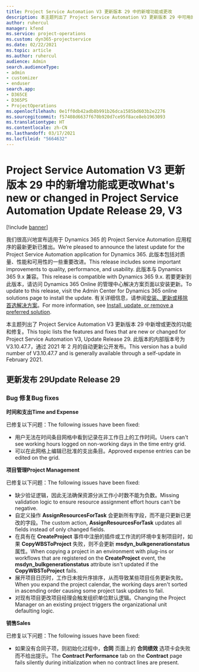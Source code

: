 ```yaml
---
title: Project Service Automation V3 更新版本 29 中的新增功能或更改
description: 本主题列出了 Project Service Automation V3 更新版本 29 中可用的功能和修复。
author: ruhercul
manager: kfend
ms.service: project-operations
ms.custom: dyn365-projectservice
ms.date: 02/22/2021
ms.topic: article
ms.author: ruhercul
audience: Admin
search.audienceType:
- admin
- customizer
- enduser
search.app:
- D365CE
- D365PS
- ProjectOperations
ms.openlocfilehash: 0e1ff0db42adb8b991b26dca1585bd603b2e2276
ms.sourcegitcommit: f57408d6637f670b920d7ce95f8ace8eb1963093
ms.translationtype: HT
ms.contentlocale: zh-CN
ms.lasthandoff: 03/17/2021
ms.locfileid: "5664632"
---
```

# <a name="whats-new-or-changed-in-project-service-automation-update-release-29-v3"></a><span data-ttu-id="99fce-103">Project Service Automation V3 更新版本 29 中的新增功能或更改</span><span class="sxs-lookup"><span data-stu-id="99fce-103">What's new or changed in Project Service Automation Update Release 29, V3</span></span>

[!include [banner](../includes/psa-now-project-operations.md)]

<span data-ttu-id="99fce-104">我们很高兴地宣布适用于 Dynamics 365 的 Project Service Automation 应用程序的最新更新已推出。</span><span class="sxs-lookup"><span data-stu-id="99fce-104">We’re pleased to announce the latest update for the Project Service Automation application for Dynamics 365.</span></span> <span data-ttu-id="99fce-105">此版本包括对质量、性能和可用性的一些重要改进。</span><span class="sxs-lookup"><span data-stu-id="99fce-105">This release includes some important improvements to quality, performance, and usability.</span></span> <span data-ttu-id="99fce-106">此版本与 Dynamics 365 9.x 兼容。</span><span class="sxs-lookup"><span data-stu-id="99fce-106">This release is compatible with Dynamics 365 9.x.</span></span> <span data-ttu-id="99fce-107">若要更新到此版本，请访问 Dynamics 365 Online 的管理中心解决方案页面以安装更新。</span><span class="sxs-lookup"><span data-stu-id="99fce-107">To update to this release, visit the Admin Center for Dynamics 365 online solutions page to install the update.</span></span> <span data-ttu-id="99fce-108">有关详细信息，请参阅[安装、更新或移除首选解决方案](https://docs.microsoft.com/power-platform/admin/install-remove-preferred-solution)。</span><span class="sxs-lookup"><span data-stu-id="99fce-108">For more information, see [Install, update, or remove a preferred solution](https://docs.microsoft.com/power-platform/admin/install-remove-preferred-solution).</span></span>

<span data-ttu-id="99fce-109">本主题列出了 Project Service Automation V3 更新版本 29 中新增或更改的功能和修复。</span><span class="sxs-lookup"><span data-stu-id="99fce-109">This topic lists the features and fixes that are new or changed for Project Service Automation V3, Update Release 29.</span></span> <span data-ttu-id="99fce-110">此版本的内部版本号为 V3.10.47.7，通过 2021 年 2 月的自动更新公开发布。</span><span class="sxs-lookup"><span data-stu-id="99fce-110">This version has a build number of V3.10.47.7 and is generally available through a self-update in February 2021.</span></span>

## <a name="update-release-29"></a><span data-ttu-id="99fce-111">更新发布 29</span><span class="sxs-lookup"><span data-stu-id="99fce-111">Update Release 29</span></span>

### <a name="bug-fixes"></a><span data-ttu-id="99fce-112">Bug 修复</span><span class="sxs-lookup"><span data-stu-id="99fce-112">Bug fixes</span></span>

<span data-ttu-id="99fce-113">**时间和支出**</span><span class="sxs-lookup"><span data-stu-id="99fce-113">**Time and Expense**</span></span>

<span data-ttu-id="99fce-114">已修复以下问题：</span><span class="sxs-lookup"><span data-stu-id="99fce-114">The following issues have been fixed:</span></span>

- <span data-ttu-id="99fce-115">用户无法在时间条目网格中看到记录在非工作日上的工作时间。</span><span class="sxs-lookup"><span data-stu-id="99fce-115">Users can't see working hours logged on non-working days in the time entry grid.</span></span>
- <span data-ttu-id="99fce-116">可以在此网格上编辑已批准的支出条目。</span><span class="sxs-lookup"><span data-stu-id="99fce-116">Approved expense entries can be edited on the grid.</span></span>

<span data-ttu-id="99fce-117">**项目管理**</span><span class="sxs-lookup"><span data-stu-id="99fce-117">**Project Management**</span></span>

<span data-ttu-id="99fce-118">已修复以下问题：</span><span class="sxs-lookup"><span data-stu-id="99fce-118">The following issues have been fixed:</span></span>

- <span data-ttu-id="99fce-119">缺少验证逻辑，因此无法确保资源分派工作小时数不能为负数。</span><span class="sxs-lookup"><span data-stu-id="99fce-119">Missing validation logic to ensure resource assignment effort hours can't be negative.</span></span>
- <span data-ttu-id="99fce-120">自定义操作 **AssignResourcesForTask** 会更新所有字段，而不是只更新已更改的字段。</span><span class="sxs-lookup"><span data-stu-id="99fce-120">The custom action, **AssignResourcesForTask** updates all fields instead of only changed fields.</span></span>
- <span data-ttu-id="99fce-121">在具有在 **CreateProject** 事件中注册的插件或工作流的环境中复制项目时，如果 **CopyWBSToProject** 失败，则不会更新 **msdyn_bulkgenerationstatus** 属性。</span><span class="sxs-lookup"><span data-stu-id="99fce-121">When copying a project in an environment with plug-ins or workflows that are registered on the **CreateProject** event, the **msdyn_bulkgenerationstatus** attribute isn't updated if the **CopyWBSToProject** fails.</span></span>
- <span data-ttu-id="99fce-122">展开项目日历时，工作日未按升序排序，从而导致某些项目任务更新失败。</span><span class="sxs-lookup"><span data-stu-id="99fce-122">When you expand the project calendar, the working days aren't sorted in ascending order causing some project task updates to fail.</span></span>
- <span data-ttu-id="99fce-123">对现有项目更改项目经理会触发组织单位默认逻辑。</span><span class="sxs-lookup"><span data-stu-id="99fce-123">Changing the Project Manager on an existing project triggers the organizational unit defaulting logic.</span></span>

<span data-ttu-id="99fce-124">**销售**</span><span class="sxs-lookup"><span data-stu-id="99fce-124">**Sales**</span></span>

<span data-ttu-id="99fce-125">已修复以下问题：</span><span class="sxs-lookup"><span data-stu-id="99fce-125">The following issues have been fixed:</span></span>

- <span data-ttu-id="99fce-126">如果没有合同子项，则初始化过程中，**合同** 页面上的 **合同绩效** 选项卡会失败而不给出提示。</span><span class="sxs-lookup"><span data-stu-id="99fce-126">The **Contract Performance** tab on the **Contract** page fails silently during initialization when no contract lines are present.</span></span>
